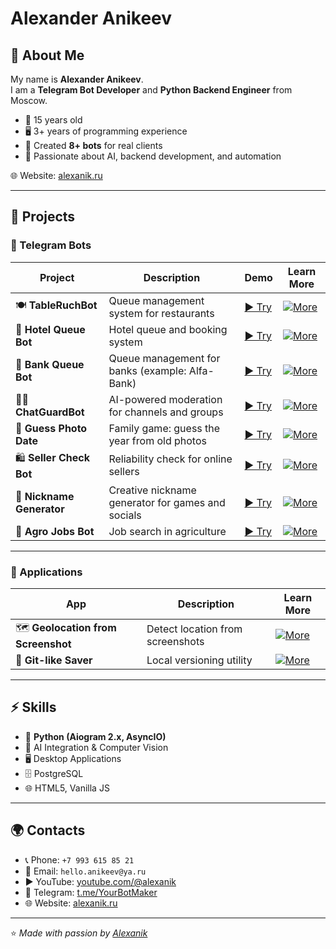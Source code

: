# Alexander Anikeev

## 👋 About Me

My name is **Alexander Anikeev**.  
I am a **Telegram Bot Developer** and **Python Backend Engineer** from Moscow.  

- 🎂 15 years old  
- 🖥 3+ years of programming experience  
- 🤖 Created **8+ bots** for real clients  
- 🚀 Passionate about AI, backend development, and automation  

🌐 Website: [alexanik.ru](https://alexanik.ru/)  

---

## 📌 Projects

### 🔹 Telegram Bots
| Project | Description | Demo | Learn More |
|---------|-------------|------|------------|
| 🍽 **TableRuchBot** | Queue management system for restaurants | [▶ Try](https://t.me/AlexaaanikTableRushBot) | [![More](https://img.shields.io/badge/More-Details-blue?style=for-the-badge)](https://github.com/Alexaaanik/TableRuchBot) |
| 🏨 **Hotel Queue Bot** | Hotel queue and booking system | [▶ Try](https://t.me/AlexaaanikSmartQueueBot) | [![More](https://img.shields.io/badge/More-Details-blue?style=for-the-badge)](https://github.com/Alexaaanik/SmartQueue) |
| 🏦 **Bank Queue Bot** | Queue management for banks (example: Alfa-Bank) | [▶ Try](https://t.me/AlfaBranchBot) | [![More](https://img.shields.io/badge/More-Details-blue?style=for-the-badge)](https://github.com/Alexaaanik/Alfa-Bank-Queue-Bot) |
| 🧑‍⚖️ **ChatGuardBot** | AI-powered moderation for channels and groups | [▶ Try](https://t.me/AlexaaanikChatGuardBot) | [![More](https://img.shields.io/badge/More-Details-blue?style=for-the-badge)](https://github.com/Alexaaanik/ChatGuardBot) |
| 📸 **Guess Photo Date** | Family game: guess the year from old photos | [▶ Try](https://t.me/AnikeevFamilyBot) | [![More](https://img.shields.io/badge/More-Details-blue?style=for-the-badge)](https://github.com/Alexaaanik/Photo-Memories) |
| 🛍 **Seller Check Bot** | Reliability check for online sellers | [▶ Try](https://t.me/AlexaaanikCheckSellerBot) | [![More](https://img.shields.io/badge/More-Details-blue?style=for-the-badge)](https://github.com/Alexaaanik/Seller-Verification-Bot) |
| 🎲 **Nickname Generator** | Creative nickname generator for games and socials | [▶ Try](https://t.me/AlexaaanikNickBot) | [![More](https://img.shields.io/badge/More-Details-blue?style=for-the-badge)](https://github.com/Alexaaanik/Nickname-Generator-Bot) |
| 🌱 **Agro Jobs Bot** | Job search in agriculture | [▶ Try](https://t.me/AlexaaanikRabotaAgroBot) | [![More](https://img.shields.io/badge/More-Details-blue?style=for-the-badge)](https://github.com/Alexaaanik/Agro-Careers-Bot) |

---

### 🔹 Applications
| App | Description | Learn More |
|-----|-------------|------------|
| 🗺 **Geolocation from Screenshot** | Detect location from screenshots | [![More](https://img.shields.io/badge/More-Details-blue?style=for-the-badge)](https://github.com/Alexaaanik/Screenshot-Geolocation) |
| 💾 **Git-like Saver** | Local versioning utility | [![More](https://img.shields.io/badge/More-Details-blue?style=for-the-badge)](https://github.com/Alexaaanik/Git-like-Saver) |

---

## ⚡ Skills

- 🐍 **Python (Aiogram 2.x, AsyncIO)**
- 🤖 AI Integration & Computer Vision  
- 🖥 Desktop Applications  
- 🗄 PostgreSQL  
- 🌐 HTML5, Vanilla JS  

---

## 🌍 Contacts

- 📞 Phone: `+7 993 615 85 21`  
- 📧 Email: `hello.anikeev@ya.ru`  
- ▶️ YouTube: [youtube.com/@alexanik](https://www.youtube.com/channel/UCbAc-HHr88_OdjTAb-rZ7gA)  
- 📱 Telegram: [t.me/YourBotMaker](https://t.me/YourBotMaker)  
- 🌐 Website: [alexanik.ru](https://alexanik.ru/)  

---

⭐️ *Made with passion by [Alexanik](https://alexanik.ru/)*

